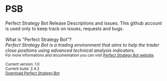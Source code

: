 # PSB
Perfect Strategy Bot Release Descriptions and issues. This github account is used only to keep track on issues, requests and bugs.
<br /><br />
What is "Perfect Strategy Bot"?<br />
<i>
Perfect Strategy Bot is a trading environment that aims to help the trader close positions using advanced technical analysis indicators. 
</i><br />
<small>For more informations and documentation you can visit <a href="http://www.perfectstrategybot.com">Perfect Strategy Bot website</a>.
<br /><br />
Current version: 1.0<br />
Current build: 2.4.2<br />
<a href="https://www.perfectstrategybot.com/wiki/how-download-psb">Download Perfect Strategy Bot</a>

